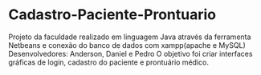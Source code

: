 # Cadastro-Paciente-Prontuario
 Projeto da faculdade realizado em linguagem Java através da ferramenta Netbeans e conexão do banco de dados com xampp(apache e MySQL)
Desenvolvedores: Anderson, Daniel e Pedro
O objetivo foi criar interfaces gráficas de login, cadastro do paciente e prontuário médico.

